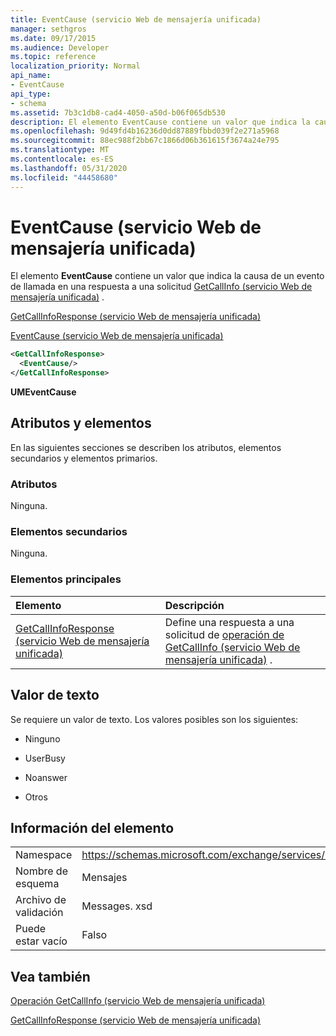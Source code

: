 ```yaml
---
title: EventCause (servicio Web de mensajería unificada)
manager: sethgros
ms.date: 09/17/2015
ms.audience: Developer
ms.topic: reference
localization_priority: Normal
api_name:
- EventCause
api_type:
- schema
ms.assetid: 7b3c1db8-cad4-4050-a50d-b06f065db530
description: El elemento EventCause contiene un valor que indica la causa de un evento de llamada en una respuesta a una solicitud GetCallInfo (servicio Web de mensajería unificada).
ms.openlocfilehash: 9d49fd4b16236d0dd87889fbbd039f2e271a5968
ms.sourcegitcommit: 88ec988f2bb67c1866d06b361615f3674a24e795
ms.translationtype: MT
ms.contentlocale: es-ES
ms.lasthandoff: 05/31/2020
ms.locfileid: "44458680"
---
```

# <a name="eventcause-um-web-service"></a>EventCause (servicio Web de mensajería unificada)

El elemento **EventCause** contiene un valor que indica la causa de un evento de llamada en una respuesta a una solicitud [GetCallInfo (servicio Web de mensajería unificada)](getcallinfo-operation-um-web-service.md) . 
  
[GetCallInfoResponse (servicio Web de mensajería unificada)](getcallinforesponse-um-web-service.md)
  
[EventCause (servicio Web de mensajería unificada)](eventcause-um-web-service.md)
  
```xml
<GetCallInfoResponse>
  <EventCause/>
</GetCallInfoResponse>
```

 **UMEventCause**
## <a name="attributes-and-elements"></a>Atributos y elementos

En las siguientes secciones se describen los atributos, elementos secundarios y elementos primarios.
  
### <a name="attributes"></a>Atributos

Ninguna.
  
### <a name="child-elements"></a>Elementos secundarios

Ninguna.
  
### <a name="parent-elements"></a>Elementos principales

|**Elemento**|**Descripción**|
|:-----|:-----|
|[GetCallInfoResponse (servicio Web de mensajería unificada)](getcallinforesponse-um-web-service.md) <br/> |Define una respuesta a una solicitud de [operación de GetCallInfo (servicio Web de mensajería unificada)](getcallinfo-operation-um-web-service.md) .  <br/> |
   
## <a name="text-value"></a>Valor de texto

Se requiere un valor de texto. Los valores posibles son los siguientes:
  
- Ninguno
    
- UserBusy
    
- Noanswer
    
- Otros
    
## <a name="element-information"></a>Información del elemento

|||
|:-----|:-----|
|Namespace  <br/> |https://schemas.microsoft.com/exchange/services/2006/messages  <br/> |
|Nombre de esquema  <br/> |Mensajes  <br/> |
|Archivo de validación  <br/> |Messages. xsd  <br/> |
|Puede estar vacío  <br/> |Falso  <br/> |
   
## <a name="see-also"></a>Vea también



[Operación GetCallInfo (servicio Web de mensajería unificada)](getcallinfo-operation-um-web-service.md)
  
[GetCallInfoResponse (servicio Web de mensajería unificada)](getcallinforesponse-um-web-service.md)

